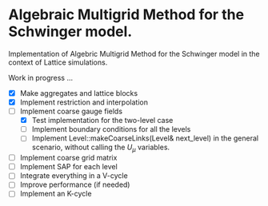 # Algebraic Multigrid Method for the Schwinger model.
Implementation of Algebric Multigrid Method for the Schwinger model in the context of Lattice simulations. 

Work in progress ...

- [x] Make aggregates and lattice blocks
- [x] Implement restriction and interpolation
- [ ] Implement coarse gauge fields
    -[x] Test implementation for the two-level case
    - [ ] Implement boundary conditions for all the levels
    - [ ] Implement Level::makeCoarseLinks(Level& next_level) in the general scenario, without calling the $U_\mu$ variables.
- [ ] Implement coarse grid matrix 
- [ ] Implement SAP for each level
- [ ] Integrate everything in a V-cycle
- [ ] Improve performance (if needed)
- [ ] Implement an K-cycle